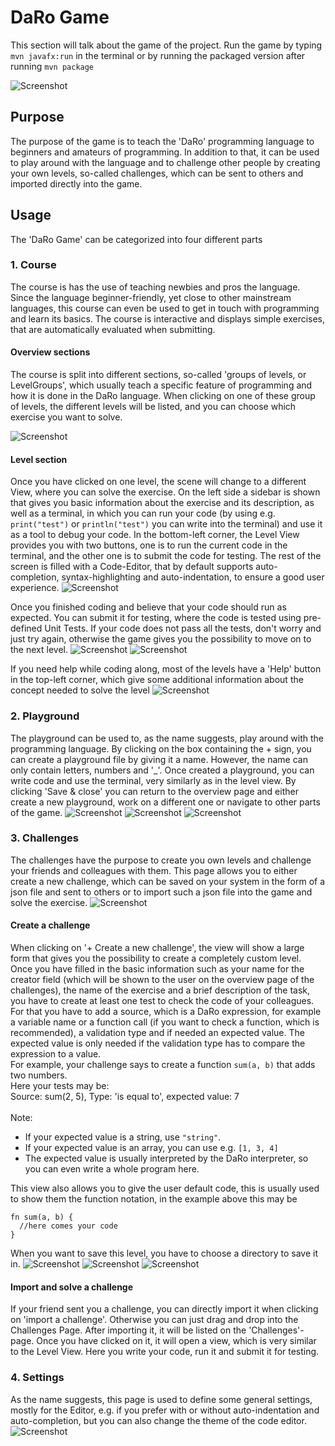 # DaRo Game

This section will talk about the game of the project. Run the game by typing `mvn javafx:run` in the terminal or by
running the packaged version after running `mvn package`

![Screenshot](images/game.png)

## Purpose

The purpose of the game is to teach the 'DaRo' programming language to beginners and amateurs of programming. In
addition to that, it can be used to play around with the language and to challenge other people by creating your own
levels, so-called challenges, which can be sent to others and imported directly into the game.

## Usage

The 'DaRo Game' can be categorized into four different parts

### 1. Course

The course is has the use of teaching newbies and pros the language. Since the language beginner-friendly, yet close to
other mainstream languages, this course can even be used to get in touch with programming and learn its basics. The
course is interactive and displays simple exercises, that are automatically evaluated when submitting.

#### Overview sections

The course is split into different sections, so-called 'groups of levels, or LevelGroups', which usually teach a
specific feature of programming and how it is done in the DaRo language. When clicking on one of these group of levels,
the different levels will be listed, and you can choose which exercise you want to solve.

![Screenshot](images/game/levels.PNG)


#### Level section

Once you have clicked on one level, the scene will change to a different View, where you can solve the exercise. On the
left side a sidebar is shown that gives you basic information about the exercise and its description, as well as a
terminal, in which you can run your code (by using e.g. `print("test")` or `println("test")`
you can write into the terminal) and use it as a tool to debug your code. In the bottom-left corner, the Level View
provides you with two buttons, one is to run the current code in the terminal, and the other one is to submit the code
for testing. The rest of the screen is filled with a Code-Editor, that by default supports auto-completion,
syntax-highlighting and auto-indentation, to ensure a good user experience.
![Screenshot](images/game/level.PNG)

Once you finished coding and believe that your code should run as expected. You can submit it for testing, where the code is tested using pre-defined Unit Tests.
If your code does not pass all the tests, don't worry and just try again, otherwise the game gives you the possibility
to move on to the next level.
![Screenshot](images/game/level_successful.PNG)
![Screenshot](images/game/level_failed.PNG)

If you need help while coding along, most of the levels have a 'Help' button in the top-left corner, which give
some additional information about the concept needed to solve the level
![Screenshot](images/game/level_help.PNG)


### 2. Playground

The playground can be used to, as the name suggests, play around with the programming language. By clicking on the box
containing the + sign, you can create a playground file by giving it a name. However, the name can only contain letters,
numbers and '_'. Once created a playground, you can write code and use the terminal, very similarly as in the level
view. By clicking 'Save & close' you can return to the overview page and either create a new playground, work on a
different one or navigate to other parts of the game.
![Screenshot](images/game/playgrounds.PNG)
![Screenshot](images/game/create_playground.PNG)
![Screenshot](images/game/playground.PNG)

### 3. Challenges

The challenges have the purpose to create you own levels and challenge your friends and colleagues with them. This page
allows you to either create a new challenge, which can be saved on your system in the form of a json file and sent to
others or to import such a json file into the game and solve the exercise.
![Screenshot](images/game/challenges.PNG)

#### Create a challenge

When clicking on '+ Create a new challenge', the view will show a large form that gives you the possibility to create a
completely custom level. Once you have filled in the basic information such as your name for the creator field (which
will be shown to the user on the overview page of the challenges), the name of the exercise and a brief description of
the task, you have to create at least one test to check the code of your colleagues. For that you have to add a source,
which is a DaRo expression, for example a variable name or a function call (if you want to check a function, which is
recommended), a validation type and if needed an expected value. The expected value is only needed if the validation
type has to compare the expression to a value.
<br>
For example, your challenge says to create a function `sum(a, b)` that adds two numbers.<br>
Here your tests may be:<br>
Source: sum(2, 5), Type: 'is equal to', expected value: 7<br><br>
Note:

* If your expected value is a string, use `"string"`.
* If your expected value is an array, you can use e.g. `[1, 3, 4]`
* The expected value is usually interpreted by the DaRo interpreter, so you can even write a whole program here.
  
This view also allows you to give the user default code, this is usually used to show them the function notation,
in the example above this may be 
```
fn sum(a, b) { 
  //here comes your code
}
```
When you want to save this level, you have to choose a directory to save it in.
![Screenshot](images/game/create_challenge1.PNG)
![Screenshot](images/game/create_challenge2.PNG)
![Screenshot](images/game/create_challenge3.PNG)

#### Import and solve a challenge
If your friend sent you a challenge, you can directly import it when clicking on 'import a challenge'. Otherwise you
can just drag and drop into the Challenges Page.
After importing it, it will be listed on the 'Challenges'-page. Once you have clicked on it, it will
open a view, which is very similar to the Level View. Here you write your code, run it and submit it for testing.

### 4. Settings
As the name suggests, this page is used to define some general settings, mostly for the Editor, e.g. if
you prefer with or without auto-indentation and auto-completion, but you can also change the theme of the
code editor.
![Screenshot](images/game/settings.PNG)
 

